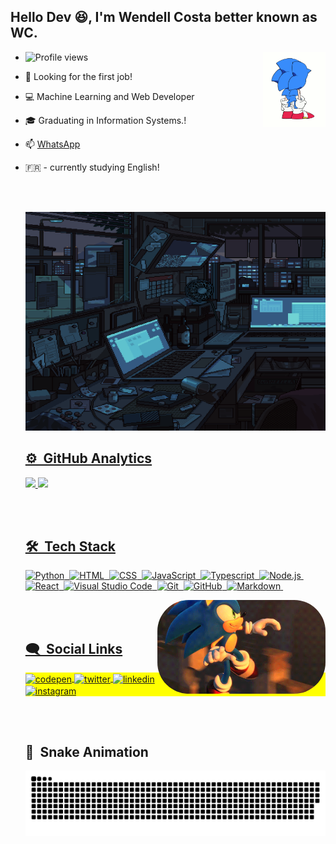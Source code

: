 ## Hello Dev 😆, I'm Wendell Costa better known as WC.

<img src="https://github.com/WTC13/wtc13/blob/main/9562.gif" alt="Gif Sonic" width="100" height="120" align="right">
  
- <p align="left"> <img src="https://komarev.com/ghpvc/?username=wtc13&color=orange" alt="Profile views" /> </p>
- 💼 Looking for the first job!
- :computer: Machine Learning and Web Developer
- :mortar_board: Graduating in Information Systems.!
- :mailbox: <a href = "https://wa.me/11937269362" target = "_blank">WhatsApp</a>
- :fr: - currently studying English!
 
  <br><br>
  
  <a href="https://github.com/wtc13">
  <img height="350" width="100%" src="work.gif">
  
  ## ⚙️ &nbsp;GitHub Analytics
  
  <img width="500em" src="https://github-readme-stats.vercel.app/api?username=wtc13&show_icons=true&theme=gruvbox&include_all_commits=true&count_private=true"/>
  <img width="500em" src="https://github-readme-stats.vercel.app/api/top-langs/?username=wtc13&layout=compact&langs_count=7&theme=merko"/>

  <br><br>
  
  ## 🛠 &nbsp;Tech Stack
  
  ![Python](https://img.shields.io/badge/-Python-05122A?style=flat&logo=python)&nbsp;
  ![HTML](https://img.shields.io/badge/-HTML-05122A?style=flat&logo=HTML5)&nbsp;
  ![CSS](https://img.shields.io/badge/-CSS-05122A?style=flat&logo=CSS3&logoColor=1572B6)&nbsp;
  ![JavaScript](https://img.shields.io/badge/-JavaScript-05122A?style=flat&logo=javascript)&nbsp;
  ![Typescript](https://img.shields.io/badge/-Typescript-05122A?style=flat&logo=typescript)&nbsp;
  ![Node.js](https://img.shields.io/badge/-Node.js-05122A?style=flat&logo=node.js)&nbsp;
  ![React](https://img.shields.io/badge/-React-05122A?style=flat&logo=react)&nbsp;
  ![Visual Studio Code](https://img.shields.io/badge/-Visual%20Studio%20Code-05122A?style=flat&logo=visual-studio-code&logoColor=007ACC)&nbsp;
  ![Git](https://img.shields.io/badge/-Git-05122A?style=flat&logo=git)&nbsp;
  ![GitHub](https://img.shields.io/badge/-GitHub-05122A?style=flat&logo=github)&nbsp;
  ![Markdown](https://img.shields.io/badge/-Markdown-05122A?style=flat&logo=markdown)&nbsp;
 
  <img align = "right" alt = "Gif Sonic" height = "150" style="border-radius:50px;" src="tumblr_ofl0p4MJBt1r0fu7go1_500.gif" alt="Gif Sonic">

  <br><br>
  
   ## 🗨️ &nbsp;Social Links
  
  
    <p align="left" style="background:yellow">
      <a href="https://codepen.io/wtc13" target="_blank">
        <img align="center" src="https://img.shields.io/badge/-wtc13-05122A?style=flat&logo=codepen" alt="codepen"/>
      </a>
      <a href="https://twitter.com/Poco_Mio" target="_blank">
        <img align="center" src="https://img.shields.io/badge/-wtc13-05122A?style=flat&logo=Gmail" alt="twitter"/>  
      </a>
      <a href="https://www.linkedin.com/in/wendell-costa-161a0a1b2/" target="_blank">
        <img align="center" src="https://img.shields.io/badge/-wtc13-05122A?style=flat&logo=linkedin" alt="linkedin"/>
      </a>
      <a href="https://www.instagram.com/wtblack_/" target="_blank">
       <img align="center" src="https://img.shields.io/badge/-wtc13-05122A?style=flat&logo=instagram" alt="instagram"/>
      </a>
    </p>

  <br><br>
  
  ## 🐍 &nbsp;Snake Animation
  
  ![Snake animation](https://github.com/wtc13/wtc13/blob/output/github-contribution-grid-snake.svg)


 
 
 
 
 
 
 
 
 
 
 

